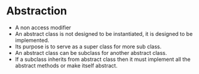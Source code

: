 # **Abstraction**
- A non access modifier
- An abstract class is not designed to be instantiated, it is designed to be implemented.
- Its purpose is to serve as a super class for more sub class. 
- An abstract class can be subclass for another abstract class.
- If a subclass inherits from abstract class then it must implement all the abstract methods or make itself abstract.
